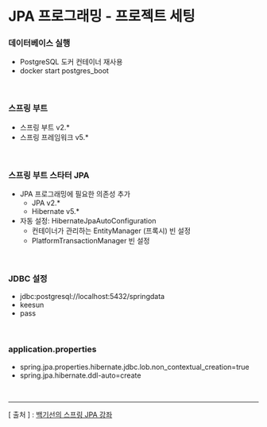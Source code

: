 JPA 프로그래밍 - 프로젝트 세팅
===

### 데이터베이스 실행
  +	PostgreSQL 도커 컨테이너 재사용
  +	docker start postgres_boot

<br/>

### 스프링 부트
  +	스프링 부트 v2.*
  +	스프링 프레임워크 v5.*

<br/>

### 스프링 부트 스타터 JPA
  +	JPA 프로그래밍에 필요한 의존성 추가
    -	JPA v2.*
    -	Hibernate v5.*
  +	자동 설정: HibernateJpaAutoConfiguration
    -	컨테이너가 관리하는 EntityManager (프록시) 빈 설정
    -	PlatformTransactionManager 빈 설정

<br/>

### JDBC 설정
  -	jdbc:postgresql://localhost:5432/springdata
  -	keesun
  -	pass
  
<br/>

### application.properties
  +	spring.jpa.properties.hibernate.jdbc.lob.non_contextual_creation=true
  + spring.jpa.hibernate.ddl-auto=create

<br/>

---
[ 출처 ] : [백기선의 스프링 JPA 강좌](https://www.inflearn.com/course/%EC%8A%A4%ED%94%84%EB%A7%81-%EB%8D%B0%EC%9D%B4%ED%84%B0-jpa)

